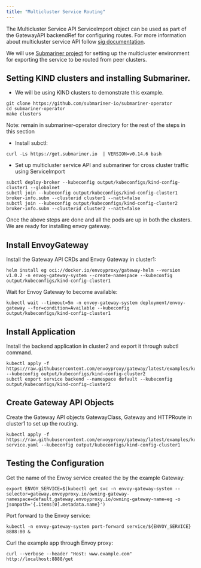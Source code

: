 ```yaml
---
title: "Multicluster Service Routing"
---
```


The Multicluster Service API ServiceImport object can be used as part of the GatewayAPI backendRef for configuring routes. For more information about multicluster service API follow [sig documentation](https://multicluster.sigs.k8s.io/concepts/multicluster-services-api/).

We will use [Submariner project](https://github.com/submariner-io/submariner) for setting up the multicluster environment for exporting the service to be routed from peer clusters.

## Setting KIND clusters and installing Submariner.

- We will be using KIND clusters to demonstrate this example.

```shell
git clone https://github.com/submariner-io/submariner-operator
cd submariner-operator
make clusters
```

Note: remain in submariner-operator directory for the rest of the steps in this section

- Install subctl:

```shell
curl -Ls https://get.submariner.io  | VERSION=v0.14.6 bash
```

- Set up multicluster service API and submariner for cross cluster traffic using ServiceImport

```shell
subctl deploy-broker --kubeconfig output/kubeconfigs/kind-config-cluster1 --globalnet
subctl join --kubeconfig output/kubeconfigs/kind-config-cluster1 broker-info.subm --clusterid cluster1 --natt=false
subctl join --kubeconfig output/kubeconfigs/kind-config-cluster2 broker-info.subm --clusterid cluster2 --natt=false
```

Once the above steps are done and all the pods are up in both the clusters. We are ready for installing envoy gateway.

## Install EnvoyGateway

Install the Gateway API CRDs and Envoy Gateway in cluster1:

```shell
helm install eg oci://docker.io/envoyproxy/gateway-helm --version v1.0.2 -n envoy-gateway-system --create-namespace --kubeconfig output/kubeconfigs/kind-config-cluster1
```

Wait for Envoy Gateway to become available:

```shell
kubectl wait --timeout=5m -n envoy-gateway-system deployment/envoy-gateway --for=condition=Available --kubeconfig output/kubeconfigs/kind-config-cluster1
```

## Install Application

Install the backend application in cluster2 and export it through subctl command.

```shell
kubectl apply -f https://raw.githubusercontent.com/envoyproxy/gateway/latest/examples/kubernetes/application.yaml --kubeconfig output/kubeconfigs/kind-config-cluster2
subctl export service backend --namespace default --kubeconfig output/kubeconfigs/kind-config-cluster2
```

## Create Gateway API Objects

Create the Gateway API objects GatewayClass, Gateway and HTTPRoute in cluster1 to set up the routing.

```shell
kubectl apply -f https://raw.githubusercontent.com/envoyproxy/gateway/latest/examples/kubernetes/multicluster-service.yaml --kubeconfig output/kubeconfigs/kind-config-cluster1
```

## Testing the Configuration

Get the name of the Envoy service created the by the example Gateway:

```shell
export ENVOY_SERVICE=$(kubectl get svc -n envoy-gateway-system --selector=gateway.envoyproxy.io/owning-gateway-namespace=default,gateway.envoyproxy.io/owning-gateway-name=eg -o jsonpath='{.items[0].metadata.name}')
```

Port forward to the Envoy service:

```shell
kubectl -n envoy-gateway-system port-forward service/${ENVOY_SERVICE} 8888:80 &
```

Curl the example app through Envoy proxy:

```shell
curl --verbose --header "Host: www.example.com" http://localhost:8888/get
```
